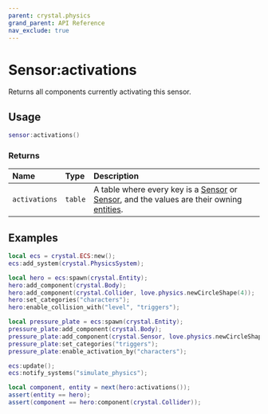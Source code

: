 ```yaml
---
parent: crystal.physics
grand_parent: API Reference
nav_exclude: true
---
```


# Sensor:activations

Returns all components currently activating this sensor.

## Usage

```lua
sensor:activations()
```

### Returns

| Name          | Type    | Description                                                                                                                             |
| :------------ | :------ | :-------------------------------------------------------------------------------------------------------------------------------------- |
| `activations` | `table` | A table where every key is a [Sensor](sensor) or [Sensor](sensor), and the values are their owning [entities](/crystal/api/ecs/entity). |

## Examples

```lua
local ecs = crystal.ECS:new();
ecs:add_system(crystal.PhysicsSystem);

local hero = ecs:spawn(crystal.Entity);
hero:add_component(crystal.Body);
hero:add_component(crystal.Collider, love.physics.newCircleShape(4));
hero:set_categories("characters");
hero:enable_collision_with("level", "triggers");

local pressure_plate = ecs:spawn(crystal.Entity);
pressure_plate:add_component(crystal.Body);
pressure_plate:add_component(crystal.Sensor, love.physics.newCircleShape(8));
pressure_plate:set_categories("triggers");
pressure_plate:enable_activation_by("characters");

ecs:update();
ecs:notify_systems("simulate_physics");

local component, entity = next(hero:activations());
assert(entity == hero);
assert(component == hero:component(crystal.Collider));
```
